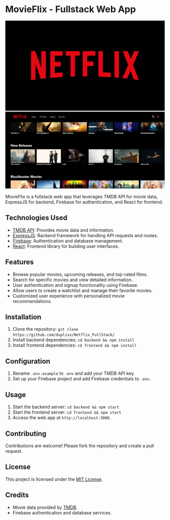 # MovieFlix - Fullstack Web App

![MovieFlix Logo](./Netflix-logo-red-black-png.png)
![MovieFlix Logo](./mapp.png)


MovieFlix is a fullstack web app that leverages TMDB API for movie data, ExpressJS for backend, Firebase for authentication, and React for frontend.

## Technologies Used

- [TMDB API](https://www.themoviedb.org/documentation/api): Provides movie data and information.
- [ExpressJS](https://expressjs.com/): Backend framework for handling API requests and routes.
- [Firebase](https://firebase.google.com/): Authentication and database management.
- [React](https://reactjs.org/): Frontend library for building user interfaces.

## Features

- Browse popular movies, upcoming releases, and top-rated films.
- Search for specific movies and view detailed information.
- User authentication and signup functionality using Firebase.
- Allow users to create a watchlist and manage their favorite movies.
- Customized user experience with personalized movie recommendations.

## Installation

1. Clone the repository: `git clone https://github.com/duplixx/Netflix_FullStack/`
2. Install backend dependencies: `cd backend && npm install`
3. Install frontend dependencies: `cd frontend && npm install`

## Configuration

1. Rename `.env.example` to `.env` and add your TMDB API key.
2. Set up your Firebase project and add Firebase credentials to `.env`.

## Usage

1. Start the backend server: `cd backend && npm start`
2. Start the frontend server: `cd frontend && npm start`
3. Access the web app at `http://localhost:3000`.

## Contributing

Contributions are welcome! Please fork the repository and create a pull request.

## License

This project is licensed under the [MIT License](LICENSE).

## Credits

- Movie data provided by [TMDB](https://www.themoviedb.org/).
- Firebase authentication and database services.
